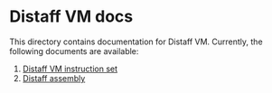 # Distaff VM docs
This directory contains documentation for Distaff VM. Currently, the following documents are available:

1. [Distaff VM instruction set](isa.md)
2. [Distaff assembly](assembly.md)